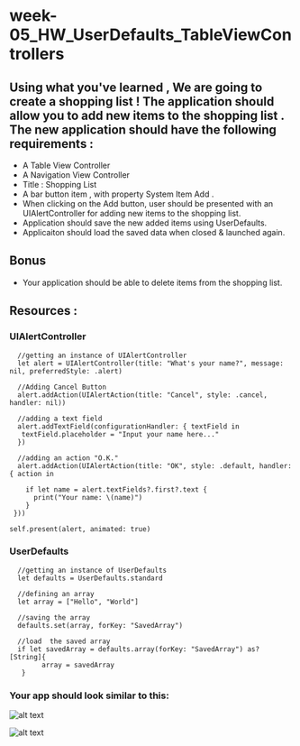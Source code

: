 # week-05_HW_UserDefaults_TableViewControllers

## Using what you've learned , We are going to create a shopping list ! The application should allow you to add new items to the shopping list .  The new application should have the following requirements :

- A Table View Controller
- A Navigation View Controller
- Title : Shopping List
- A bar button item , with property System Item Add .
- When clicking on the Add button, user should be presented with an UIAlertController for adding new items to the shopping list.
- Application should save the new added items using UserDefaults.
- Applicaiton should load the saved data when closed & launched again.



## Bonus
- Your application should be able to delete items from the shopping list.

## Resources :

### UIAlertController
     
      //getting an instance of UIAlertController
      let alert = UIAlertController(title: "What's your name?", message: nil, preferredStyle: .alert)
      
      //Adding Cancel Button
      alert.addAction(UIAlertAction(title: "Cancel", style: .cancel, handler: nil))
      
      //adding a text field
      alert.addTextField(configurationHandler: { textField in
       textField.placeholder = "Input your name here..."
      })
      
      //adding an action "O.K."
      alert.addAction(UIAlertAction(title: "OK", style: .default, handler: { action in

        if let name = alert.textFields?.first?.text {
          print("Your name: \(name)")
        }
     }))

    self.present(alert, animated: true)
    
    
### UserDefaults
      
      //getting an instance of UserDefaults
      let defaults = UserDefaults.standard
      
      //defining an array
      let array = ["Hello", "World"]
      
      //saving the array
      defaults.set(array, forKey: "SavedArray")
      
      //load  the saved array
      if let savedArray = defaults.array(forKey: "SavedArray") as? [String]{
            array = savedArray
       }
       
       
       
### Your app should look similar to this:
![alt text](https://github.com/T1000-Swift-Hail/week-05_HW_UserDefaults_TableViewControllers/blob/main/Simulator%20Screen%20Shot%20-%20iPhone%208%20-%202021-11-01%20at%2011.11.25.png?raw=true)

![alt text](https://github.com/T1000-Swift-Hail/week-05_HW_UserDefaults_TableViewControllers/blob/main/Simulator%20Screen%20Shot%20-%20iPhone%208%20-%202021-11-01%20at%2011.18.51.png?raw=true)

